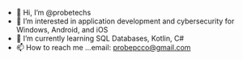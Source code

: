 - 👋 Hi, I’m @probetechs
- 👀 I’m interested in application development and cybersecurity for Windows, Android, and iOS
- 🌱 I’m currently learning SQL Databases, Kotlin, C#
- 📫 How to reach me ...email: probepcco@gmail.com
